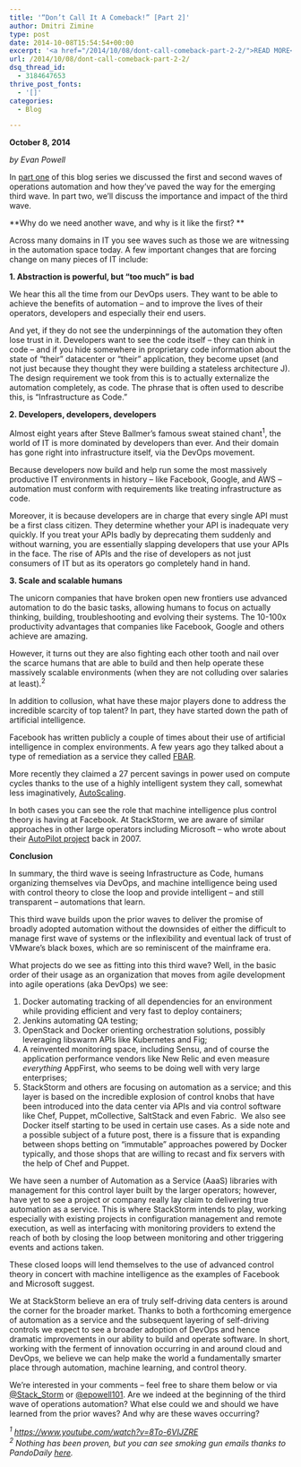 ```yaml
---
title: '“Don’t Call It A Comeback!” [Part 2]'
author: Dmitri Zimine
type: post
date: 2014-10-08T15:54:54+00:00
excerpt: '<a href="/2014/10/08/dont-call-comeback-part-2-2/">READ MORE</a>'
url: /2014/10/08/dont-call-comeback-part-2-2/
dsq_thread_id:
  - 3184647653
thrive_post_fonts:
  - '[]'
categories:
  - Blog

---
```

**October 8, 2014**

_by Evan Powell_

In <a href="http://stackstorm.com/2014/10/07/dont-call-comeback-part-1/" target="_blank">part one</a> of this blog series we discussed the first and second waves of operations automation and how they’ve paved the way for the emerging third wave. In part two, we’ll discuss the importance and impact of the third wave.

**Why do we need another wave, and why is it like the first? ** 

Across many domains in IT you see waves such as those we are witnessing in the automation space today. A few important changes that are forcing change on many pieces of IT include:

**1. Abstraction is powerful, but “too much” is bad**

We hear this all the time from our DevOps users. They want to be able to achieve the benefits of automation – and to improve the lives of their operators, developers and especially their end users.

<!--more-->

And yet, if they do not see the underpinnings of the automation they often lose trust in it. Developers want to see the code itself – they can think in code – and if you hide somewhere in proprietary code information about the state of “their” datacenter or “their” application, they become upset (and not just because they thought they were building a stateless architecture J). The design requirement we took from this is to actually externalize the automation completely, as code. The phrase that is often used to describe this, is “Infrastructure as Code.”

**2. Developers, developers, developers**

Almost eight years after Steve Ballmer’s famous sweat stained chant<sup>1</sup>, the world of IT is more dominated by developers than ever. And their domain has gone right into infrastructure itself, via the DevOps movement.

Because developers now build and help run some the most massively productive IT environments in history – like Facebook, Google, and AWS – automation must conform with requirements like treating infrastructure as code.

Moreover, it is because developers are in charge that every single API must be a first class citizen. They determine whether your API is inadequate very quickly. If you treat your APIs badly by deprecating them suddenly and without warning, you are essentially slapping developers that use your APIs in the face. The rise of APIs and the rise of developers as not just consumers of IT but as its operators go completely hand in hand.

**3. Scale and scalable humans**

The unicorn companies that have broken open new frontiers use advanced automation to do the basic tasks, allowing humans to focus on actually thinking, building, troubleshooting and evolving their systems. The 10-100x productivity advantages that companies like Facebook, Google and others achieve are amazing.

However, it turns out they are also fighting each other tooth and nail over the scarce humans that are able to build and then help operate these massively scalable environments (when they are not colluding over salaries at least).<sup>2</sup>

In addition to collusion, what have these major players done to address the incredible scarcity of top talent? In part, they have started down the path of artificial intelligence.

Facebook has written publicly a couple of times about their use of artificial intelligence in complex environments. A few years ago they talked about a type of remediation as a service they called <a href="https://www.facebook.com/note.php?note_id=10150275248698920https://www.facebook.com/note.php?note_id=10150275248698920" target="_blank">FBAR</a>.

More recently they claimed a 27 percent savings in power used on compute cycles thanks to the use of a highly intelligent system they call, somewhat less imaginatively, <a href="https://code.facebook.com/posts/816473015039157/making-facebook-s-software-infrastructure-more-energy-efficient-with-autoscale/" target="_blank">AutoScaling</a>.

In both cases you can see the role that machine intelligence plus control theory is having at Facebook. At StackStorm, we are aware of similar approaches in other large operators including Microsoft – who wrote about their <a href="http://research.microsoft.com/pubs/64604/osr2007.pdf" target="_blank">AutoPilot project</a> back in 2007.

**Conclusion**

In summary, the third wave is seeing Infrastructure as Code, humans organizing themselves via DevOps, and machine intelligence being used with control theory to close the loop and provide intelligent – and still transparent – automations that learn.

This third wave builds upon the prior waves to deliver the promise of broadly adopted automation without the downsides of either the difficult to manage first wave of systems or the inflexibility and eventual lack of trust of VMware’s black boxes, which are so reminiscent of the mainframe era.

What projects do we see as fitting into this third wave? Well, in the basic order of their usage as an organization that moves from agile development into agile operations (aka DevOps) we see:

  1. Docker automating tracking of all dependencies for an environment while providing efficient and very fast to deploy containers;
  2. Jenkins automating QA testing;
  3. OpenStack and Docker orienting orchestration solutions, possibly leveraging libswarm APIs like Kubernetes and Fig;
  4. A reinvented monitoring space, including Sensu, and of course the application performance vendors like New Relic and even measure _everything_ AppFirst, who seems to be doing well with very large enterprises;
  5. StackStorm and others are focusing on automation as a service; and this layer is based on the incredible explosion of control knobs that have been introduced into the data center via APIs and via control software like Chef, Puppet, mCollective, SaltStack and even Fabric.  We also see Docker itself starting to be used in certain use cases. As a side note and a possible subject of a future post, there is a fissure that is expanding between shops betting on “immutable” approaches powered by Docker typically, and those shops that are willing to recast and fix servers with the help of Chef and Puppet.

We have seen a number of Automation as a Service (AaaS) libraries with management for this control layer built by the larger operators; however, have yet to see a project or company really lay claim to delivering true automation as a service. This is where StackStorm intends to play, working especially with existing projects in configuration management and remote execution, as well as interfacing with monitoring providers to extend the reach of both by closing the loop between monitoring and other triggering events and actions taken.

These closed loops will lend themselves to the use of advanced control theory in concert with machine intelligence as the examples of Facebook and Microsoft suggest.

We at StackStorm believe an era of truly self-driving data centers is around the corner for the broader market. Thanks to both a forthcoming emergence of automation as a service and the subsequent layering of self-driving controls we expect to see a broader adoption of DevOps and hence dramatic improvements in our ability to build and operate software. In short, working with the ferment of innovation occurring in and around cloud and DevOps, we believe we can help make the world a fundamentally smarter place through automation, machine learning, and control theory.

We’re interested in your comments – feel free to share them below or via <a href="http://www.twitter.com/Stack_Storm" target="_blank">@Stack_Storm</a> or <a href="http://www.twitter.com/epowell101" target="_blank">@epowell101</a>. Are we indeed at the beginning of the third wave of operations automation? What else could we and should we have learned from the prior waves? And why are these waves occurring?

_<sup>1</sup> <a href="https://www.youtube.com/watch?v=8To-6VIJZRE" target="_blank">https://www.youtube.com/watch?v=8To-6VIJZRE</a>_  
 _<sup>2</sup> Nothing has been proven, but you can see smoking gun emails thanks to PandoDaily <a href="http://pando.com/2014/03/22/revealed-apple-and-googles-wage-fixing-cartel-involved-dozens-more-companies-over-one-million-employees/" target="_blank">here</a>._